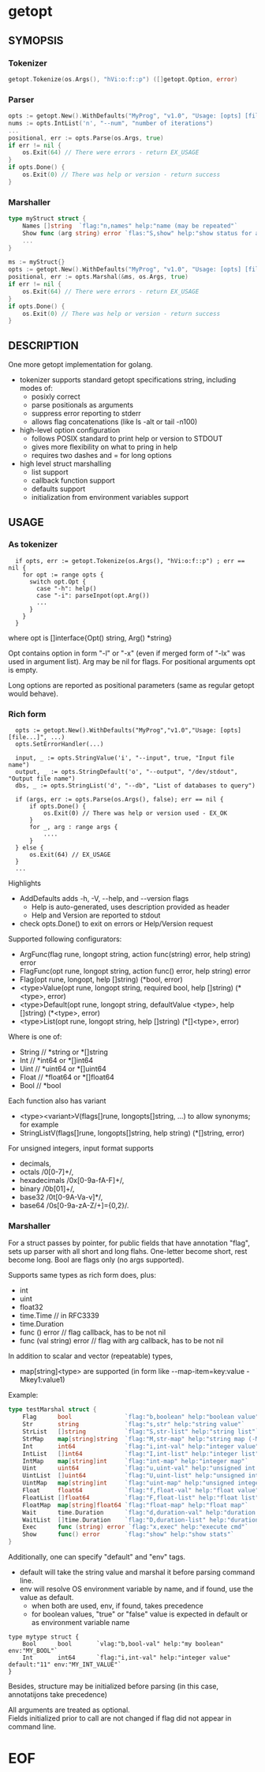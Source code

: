 # getopt

## SYMOPSIS

### Tokenizer

```go
getopt.Tokenize(os.Args(), "hVi:o:f::p") ([]getopt.Option, error)
```

### Parser

```go
opts := getopt.New().WithDefaults("MyProg", "v1.0", "Usage: [opts] [file...]", ...)
nums := opts.IntList('n', "--num", "number of iterations")
...
positional, err := opts.Parse(os.Args, true)
if err != nil {
    os.Exit(64) // There were errors - return EX_USAGE
}
if opts.Done() {
    os.Exit(0) // There was help or version - return success
}
```

### Marshaller

```go
type myStruct struct {
    Names []string  `flag:"n,names" help:"name (may be repeated"`
    Show func (arg string) error `flas:"S,show" help:"show status for arg"`
    ...
}

ms := myStruct{}
opts := getopt.New().WithDefaults("MyProg", "v1.0", "Usage: [opts] [file...]", ...)
positional, err := opts.Marshal(&ms, os.Args, true)
if err != nil {
    os.Exit(64) // There were errors - return EX_USAGE
}
if opts.Done() {
    os.Exit(0) // There was help or version - return success
}
```

## DESCRIPTION

One more getopt implementation for golang.

- tokenizer supports standard getopt specifications string, including modes of:
    - posixly correct
    - parse positionals as arguments
    - suppress error reporting to stderr
    - allows flag concatenations (like ls -alt or tail -n100)
- high-level option configuration
    - follows POSIX standard to print help or version to STDOUT
    - gives more flexibility on what to pring in help
    - requires two dashes and = for long options
- high level struct marshalling
    - list support
    - callback function support
    - defaults support
    - initialization from environment variables support

## USAGE

### As tokenizer

````
  if opts, err := getopt.Tokenize(os.Args(), "hVi:o:f::p") ; err == nil {
    for opt := range opts {
      switch opt.Opt {
        case "-h": help()
        case "-i": parseInpot(opt.Arg())
        ...
      }
    }
  }
````

where opt is []interface{Opt() string, Arg() *string}

Opt contains option in form "-l" or "-x" (even if merged form of "-lx"
was used in argument list). Arg may be nil for flags. For positional arguments opt is empty.

Long options are reported as positional parameters
(same as regular getopt would behave).

### Rich form

````
  opts := getopt.New().WithDefaults("MyProg","v1.0","Usage: [opts] [file...]", ...)
  opts.SetErrorHandler(...)
  
  input, _ := opts.StringValue('i', "--input", true, "Input file name")
  output, _ := opts.StringDefault('o', "--output", "/dev/stdout", "Output file name")
  dbs, _ := opts.StringList('d', "--db", "List of databases to query")
  
  if (args, err := opts.Parse(os.Args(), false); err == nil {
      if opts.Done() {
          os.Exit(0) // There was help or version used - EX_OK
      }
      for _, arg : range args {
          ....
      }
  } else {
      os.Exit(64) // EX_USAGE
  }
  ...
````

Highlights

- AddDefaults adds -h, -V, --help, and --version flags
    - Help is auto-generated, uses description provided as header
    - Help and Version are reported to stdout
- check opts.Done() to exit on errors or Help/Version request

Supported following configurators:

- ArgFunc(flag rune, longopt string, action func(string) error, help string) error
- FlagFunc(opt rune, longopt string, action func() error, help string) error
- Flag(opt rune, longopt, help []string) (*bool, error)
- &lt;type>Value(opt rune, longopt string, required bool, help []string) (*&lt;type>, error)
- &lt;type>Default(opt rune, longopt string, defaultValue &lt;type>, help []string) (*&lt;type>, error)
- &lt;type>List(opt rune, longopt string, help []string) (*[]&lt;type>, error)

Where <type> is one of:

- String // *string or *[]string
- Int // *int64 or *[]int64
- Uint // *uint64 or *[]uint64
- Float // *float64 or *[]float64
- Bool // *bool

Each function also has variant

- &lt;type>&lt;variant>V(flags[]rune, longopts[]string, ...)
  to allow synonyms; for example
- StringListV(flags[]rune, longopts[]string, help string) (*[]string, error)

For unsigned integers, input format supports

- decimals,
- octals /0[0-7]+/,
- hexadecimals /0x[0-9a-fA-F]+/,
- binary /0b[01]+/,
- base32 /0t[0-9A-Va-v]*/,
- base64 /0s[0-9a-zA-Z/+]={0,2}/.

### Marshaller

For a struct passes by pointer, for public fields that have annotation "flag", sets up parser with all short and long
flahs. One-letter become short, rest become long. Bool are flags only (no args supported).

Supports same types as rich form does, plus:

- int
- uint
- float32
- time.Time // in RFC3339
- time.Duration
- func () error // flag callback, has to be not nil
- func (val string) error // flag with arg callback, has to be not nil

In addition to scalar and vector (repeatable) types,

- map[string]&lt;type> are supported (in form like --map-item=key:value -Mkey1:value1)

Example:

```go
type testMarshal struct {
    Flag      bool               `flag:"b,boolean" help:"boolean value"`
    Str       string             `flag:"s,str" help:"string value"`
    StrList   []string           `flag:"S,str-list" help:"string list"`
    StrMap    map[string]string  `flag:"M,str-map" help:"string map (-Mkey:val -M k:v --str-map=ky:vl)"`
    Int       int64              `flag:"i,int-val" help:"integer value"`
    IntList   []int64            `flag:"I,int-list" help:"integer list"`
    IntMap    map[string]int     `flag:"int-map" help:"integer map"`
    Uint      uint64             `flag:"u,uint-val" help:"unsigned int value"`
    UintList  []uint64           `flag:"U,uint-list" help:"unsigned int list"`
    UintMap   map[string]int     `flag:"uint-map" help:"unsigned integer map"`
    Float     float64            `flag:"f,float-val" help:"float value"`
    FloatList []float64          `flag:"F,float-list" help:"float list"`
    FloatMap  map[string]float64 `flag:"float-map" help:"float map"`
    Wait      time.Duration      `flag:"d,duration-val" help:"duration value"`
    WaitList  []time.Duration    `flag:"D,duration-list" help:"duration list"`
    Exec      func (string) error `flag:"x,exec" help:"execute cmd"`
    Show      func() error       `flag:"show" help:"show stats"`
}
```

Additionally, one can specify "default" and "env" tags.

- default will take the string value and marshal it before parsing command line.
- env will resolve OS environment variable by name, and if found, use the value as default.
  - when both are used, env, if found, takes precedence
  - for boolean values, "true" or "false" value is expected in default or as environment variable name

```golang
type mytype struct {
    Bool      bool       `vlag:"b,bool-val" help:"my boolean" env:"MY_BOOL"`
    Int       int64      `flag:"i,int-val" help:"integer value" default:"11" env:"MY_INT_VALUE"`
}

```

Besides, structure may be initialized before parsing (in this case, annotatijons take precedence)

All arguments are treated as optional.  
Fields initialized prior to call are not changed if flag did not appear in command line.

# EOF
